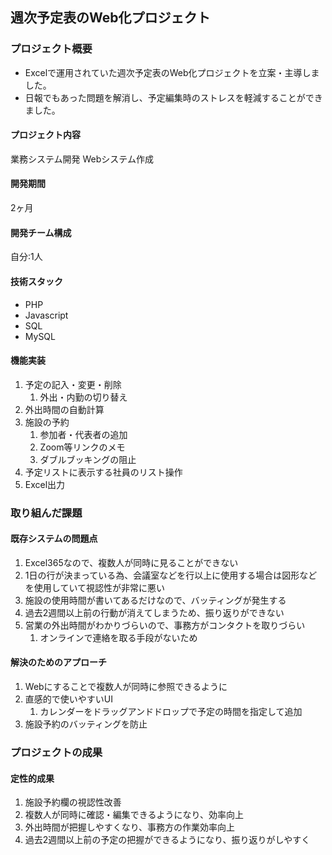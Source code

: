 ## 週次予定表のWeb化プロジェクト

### プロジェクト概要
- Excelで運用されていた週次予定表のWeb化プロジェクトを立案・主導しました。
- 日報でもあった問題を解消し、予定編集時のストレスを軽減することができました。

#### プロジェクト内容
業務システム開発
Webシステム作成

#### 開発期間
2ヶ月

#### 開発チーム構成
自分:1人

#### 技術スタック

- PHP
- Javascript
- SQL
- MySQL

#### 機能実装

1. 予定の記入・変更・削除
   1. 外出・内勤の切り替え
2. 外出時間の自動計算
3. 施設の予約
   1. 参加者・代表者の追加
   2. Zoom等リンクのメモ
   3. ダブルブッキングの阻止
4. 予定リストに表示する社員のリスト操作
5. Excel出力

### 取り組んだ課題

#### 既存システムの問題点

1. Excel365なので、複数人が同時に見ることができない
2. 1日の行が決まっている為、会議室などを行以上に使用する場合は図形などを使用していて視認性が非常に悪い
3. 施設の使用時間が書いてあるだけなので、バッティングが発生する
4. 過去2週間以上前の行動が消えてしまうため、振り返りができない
5. 営業の外出時間がわかりづらいので、事務方がコンタクトを取りづらい
   1. オンラインで連絡を取る手段がないため

#### 解決のためのアプローチ

1. Webにすることで複数人が同時に参照できるように
2. 直感的で使いやすいUI
   1. カレンダーをドラッグアンドドロップで予定の時間を指定して追加
3. 施設予約のバッティングを防止

### プロジェクトの成果

#### 定性的成果

1. 施設予約欄の視認性改善
2. 複数人が同時に確認・編集できるようになり、効率向上
3. 外出時間が把握しやすくなり、事務方の作業効率向上
4. 過去2週間以上前の予定の把握ができるようになり、振り返りがしやすく